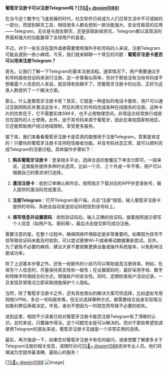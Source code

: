 **葡萄牙注册卡可以注册Telegram吗？[[TG💪+ @esim1088](https://t.me/s/esim1088)]**

在当今这个数字化飞速发展的时代，社交软件已经成为人们日常生活中不可或缺的一部分。而提到聊天工具，相信很多人都会想到一款功能强大、安全性极高的应用——Telegram。无论是与朋友聊天，还是获取新闻资讯，Telegram都以其简洁的界面和强大的功能赢得了全球用户的喜爱。

不过，对于一些生活在国外或者需要使用海外手机号码的人来说，注册Telegram可能会遇到一些小麻烦。今天，我们就来聊聊一个常见的问题：**葡萄牙注册卡是否可以用来注册Telegram？**

首先，让我们了解一下Telegram的基本注册流程。通常情况下，用户需要通过手机号码接收验证码来进行注册。这一步骤看似简单，但对于那些没有当地号码或不想暴露个人信息的人来说，就显得有些棘手了。而葡萄牙注册卡的出现，正好为这类人群提供了一个解决方案。

那么，什么是葡萄牙注册卡呢？其实，它就是一种虚拟的电话卡服务，用户可以通过互联网购买并激活这张卡，然后利用它的号码完成各种在线服务的注册。这种卡片的优势在于，它不需要实体SIM卡，也不占用物理空间，非常适合经常旅行或居住在国外的人士使用。此外，由于其号码来源于葡萄牙，因此在某些国家和地区，它还能帮助用户绕过地域限制，享受更多服务。

接下来，我们来看看葡萄牙注册卡是否真的能够用于注册Telegram。答案是肯定的！只要你的葡萄牙注册卡支持短信接收功能，并且号码状态正常，就可以顺利完成Telegram的注册过程。具体操作步骤如下：

1. **购买葡萄牙注册卡**：登录相关平台，选择合适的套餐后下单支付即可。一般来说，这类服务提供多种时长选项，比如一个月、三个月或一年不等，用户可以根据自己的需求进行选择。
   
2. **激活注册卡**：收到订单确认邮件后，按照指示下载对应的APP并登录账号，输入提供的激活码完成激活。

3. **注册Telegram**：打开Telegram客户端，点击“注册”按钮，输入葡萄牙注册卡提供的号码，系统会自动发送验证码短信到该号码上。

4. **填写信息并设置密码**：收到验证码后，输入正确的验证码，接着按照提示填写个人信息（如用户名、密码等），最后点击提交即可成功注册。

需要注意的是，在整个过程中，确保网络环境稳定是非常重要的。如果因为信号不佳导致验证码未能及时收到，可以尝试更换Wi-Fi或者移动数据重新尝试。另外，为了避免不必要的麻烦，建议大家不要频繁更换设备或操作系统版本，以免影响注册成功率。

除了上述基本步骤之外，还有一些额外的小技巧可以帮助提高注册效率。例如，在填写个人信息时，尽量保持真实性和一致性；在设置密码时，最好采用字母、数字和特殊字符相结合的方式，增强账户的安全性。同时，定期检查账户活动记录，一旦发现异常情况立即采取措施保护个人隐私。

当然，除了葡萄牙注册卡之外，还有其他类似的解决方案可供选择，比如虚拟专用网络(VPN)、多合一号码服务等。但无论选择哪种方式，都需要结合自身实际情况权衡利弊后再做决定。毕竟，谁也不想因为一时疏忽而导致不必要的损失。

说到这里，相信不少读者已经对葡萄牙注册卡能否注册Telegram有了清晰的认识。总的来说，只要操作得当，这个问题完全是可以解决的。而对于那些希望低调使用Telegram的朋友来说，葡萄牙注册卡无疑是一个非常实用的选择。

最后，再次强调一下，如果您对葡萄牙注册卡有任何疑问，或者想要了解更多关于Telegram注册的相关信息，请随时访问[TG💪+ @esim1088](https://t.me/s/esim1088)咨询专业人员。他们将竭诚为您提供最准确、最贴心的服务！

[[TG💪+ @esim1088](https://t.me/s/esim1088) ![Image](https://i.postimg.cc/4NQfJmqS/Snipaste-2025-05-13-00-14-12.png)]